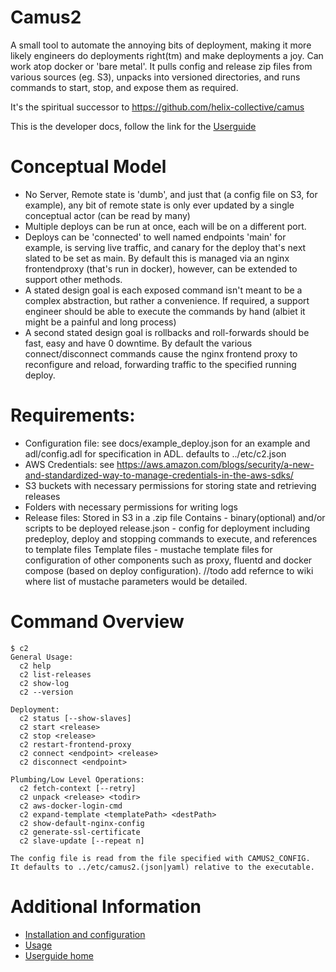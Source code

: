 # Camus2

A small tool to automate the annoying bits of deployment, making it more likely engineers do deployments right(tm)
and make deployments a joy. Can work atop docker or 'bare metal'. It pulls config and release zip files from
various sources (eg. S3), unpacks into versioned directories, and runs commands to start, stop, and expose
them as required.

It's the spiritual successor to https://github.com/helix-collective/camus

This is the developer docs, follow the link for the [Userguide](https://helix-collective.github.io/hx-deploy-tool/docs/index.html)

# Conceptual Model

  - No Server, Remote state is 'dumb', and just that (a config file on S3, for example), any bit of remote state
    is only ever updated by a single conceptual actor (can be read by many)
  - Multiple deploys can be run at once, each will be on a different port.
  - Deploys can be 'connected' to well named endpoints 'main' for example, is serving live traffic, and canary for the   deploy that's next slated to be set as main. By default this is managed via an nginx frontendproxy (that's run in docker), however, can be extended to support other methods.
  - A stated design goal is each exposed command isn't meant to be a complex abstraction, but rather a convenience. If required, a support engineer should be able to execute the commands by hand (albiet it might be a painful and long process)
  - A second stated design goal is rollbacks and roll-forwards should be fast, easy and have 0 downtime. By default the various connect/disconnect commands cause the nginx frontend proxy to reconfigure and reload, forwarding traffic to the specified running deploy.

# Requirements:
 - Configuration file: see docs/example_deploy.json for an example and adl/config.adl for specification in ADL. defaults to ../etc/c2.json
 - AWS Credentials: see https://aws.amazon.com/blogs/security/a-new-and-standardized-way-to-manage-credentials-in-the-aws-sdks/ 
 - S3 buckets with necessary permissions for storing state and retrieving releases
 - Folders with necessary permissions for writing logs
 -  Release files:
    Stored in S3 in a .zip file
    Contains - binary(optional) and/or scripts to be deployed
    release.json - config for deployment including predeploy, deploy and stopping commands to execute, and references to template files 
    Template files - mustache template files for configuration of other components such as proxy, fluentd and docker compose (based on deploy configuration).
//todo add refernce to wiki where list of mustache parameters would be detailed.

# Command Overview

```
$ c2
General Usage:
  c2 help
  c2 list-releases
  c2 show-log
  c2 --version

Deployment:
  c2 status [--show-slaves]
  c2 start <release>
  c2 stop <release>
  c2 restart-frontend-proxy
  c2 connect <endpoint> <release>
  c2 disconnect <endpoint>

Plumbing/Low Level Operations:
  c2 fetch-context [--retry]
  c2 unpack <release> <todir>
  c2 aws-docker-login-cmd
  c2 expand-template <templatePath> <destPath>
  c2 show-default-nginx-config
  c2 generate-ssl-certificate
  c2 slave-update [--repeat n]

The config file is read from the file specified with CAMUS2_CONFIG.
It defaults to ../etc/camus2.(json|yaml) relative to the executable.
```

# Additional Information

- [Installation and configuration](/helix-collective/devdocs/installation.md)
- [Usage](/helix-collective/devdocs/help.md)
- [Userguide home](https://helix-collective.github.io/hx-deploy-tool/docs/index.html)

